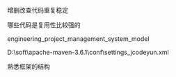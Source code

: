 增删改查代码重复稳定

哪些代码是复用性比较强的

engineering_project_management_system_model 

D:\soft\apache-maven-3.6.1\conf\settings_jcodeyun.xml

熟悉框架的结构






